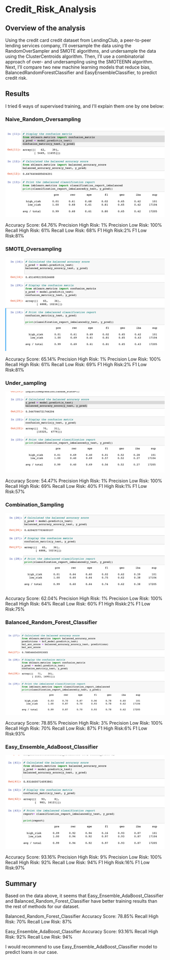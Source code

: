 # Credit_Risk_Analysis

## Overview of the analysis

Using the credit card credit dataset from LendingClub, a peer-to-peer lending services company, I’ll oversample the data using the RandomOverSampler and SMOTE algorithms, and undersample the data using the ClusterCentroids algorithm. Then, I’ll use a combinatorial approach of over- and undersampling using the SMOTEENN algorithm. Next, I’ll compare two new machine learning models that reduce bias, BalancedRandomForestClassifier and EasyEnsembleClassifier, to predict credit risk. 

## Results

I tried 6 ways of supervised training, and I'll explain them one by one below: 

### Naive_Random_Oversampling
![Naive_Random_Oversampling](https://raw.githubusercontent.com/yumik20/Credit_Risk_Analysis/main/Screenshots/1_Naive_Random_Oversampling.png)

Accuracy Score: 64.76%
Precision High Risk: 1%
Precision Low Risk: 100%
Recall High Risk: 61%
Recall Low Risk: 68%
F1 High Risk:2%
F1 Low Risk:81% 



### SMOTE_Oversampling
![SMOTE_Oversampling](https://raw.githubusercontent.com/yumik20/Credit_Risk_Analysis/main/Screenshots/2_SMOTE_Oversampling.png)

Accuracy Score: 65.14%
Precision High Risk: 1%
Precision Low Risk: 100%
Recall High Risk: 61%
Recall Low Risk: 69%
F1 High Risk:2%
F1 Low Risk:81% 



### Under_sampling
![Under_sampling](https://raw.githubusercontent.com/yumik20/Credit_Risk_Analysis/main/Screenshots/3_Under_sampling.png)


Accuracy Score: 54.47%
Precision High Risk: 1%
Precision Low Risk: 100%
Recall High Risk: 69%
Recall Low Risk: 40%
F1 High Risk:1%
F1 Low Risk:57% 


### Combination_Sampling
![Combination_Sampling](https://raw.githubusercontent.com/yumik20/Credit_Risk_Analysis/main/Screenshots/4_Combination_Sampling.png)


Accuracy Score: 62.04%
Precision High Risk: 1%
Precision Low Risk: 100%
Recall High Risk: 64%
Recall Low Risk: 60%
F1 High Riskk:2%
F1 Low Risk:75% 


### Balanced_Random_Forest_Classifier
![Balanced_Random_Forest_Classifier](https://raw.githubusercontent.com/yumik20/Credit_Risk_Analysis/main/Screenshots/5_Balanced_Random_Forest_Classifier.png)


Accuracy Score: 78.85%
Precision High Risk: 3%
Precision Low Risk: 100%
Recall High Risk: 70%
Recall Low Risk: 87%
F1 High Risk:6%
F1 Low Risk:93% 


### Easy_Ensemble_AdaBoost_Classifier
![Easy_Ensemble_AdaBoost_Classifier](https://raw.githubusercontent.com/yumik20/Credit_Risk_Analysis/main/Screenshots/6_Easy_Ensemble_AdaBoost_Classifier.png)

Accuracy Score: 93.16%
Precision High Risk: 9%
Precision Low Risk: 100%
Recall High Risk: 92%
Recall Low Risk: 94%
F1 High Risk:16%
F1 Low Risk:97% 


## Summary
Based on the data above, it seems that Easy_Ensemble_AdaBoost_Classifier and Balanced_Random_Forest_Classifier have better training results than the rest of methods for our dataset.

Balanced_Random_Forest_Classifier
Accuracy Score: 78.85%
Recall High Risk: 70%
Recall Low Risk: 87%


Easy_Ensemble_AdaBoost_Classifier
Accuracy Score: 93.16%
Recall High Risk: 92%
Recall Low Risk: 94%


I would recommend to use Easy_Ensemble_AdaBoost_Classifier model to predict loans in our case.  
